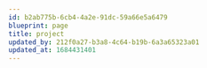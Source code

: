 ```yaml
---
id: b2ab775b-6cb4-4a2e-91dc-59a66e5a6479
blueprint: page
title: project
updated_by: 212f0a27-b3a8-4c64-b19b-6a3a65323a01
updated_at: 1684431401
---
```

